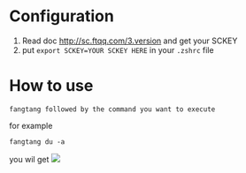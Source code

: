 # Configuration

1. Read doc http://sc.ftqq.com/3.version and get your SCKEY
2. put `export SCKEY=YOUR SCKEY HERE` in your `.zshrc` file

# How to use

`fangtang followed by the command you want to execute`

for example

`fangtang du -a`

you wil get 
![](https://img.vim-cn.com/7f/8c444cf8b351de414fa683119f762130cbb641.jpg)
